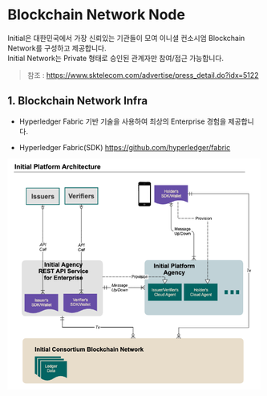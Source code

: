 Blockchain Network Node
===============

Initial은 대한민국에서 가장 신뢰있는 기관들이 모여 이니셜 컨소시엄 Blockchain Network를 구성하고 제공합니다.<br>
Initial Network는 Private 형태로 승인된 관계자만 참여/접근 가능합니다.
> 참조 : https://www.sktelecom.com/advertise/press_detail.do?idx=5122


## 1. Blockchain Network Infra

* Hyperledger Fabric 기반 기술을 사용하여 최상의 Enterprise 경험을 제공합니다.

- Hyperledger Fabric(SDK) <https://github.com/hyperledger/fabric>

![platform arch](img/Initial_platform_arch.png)

